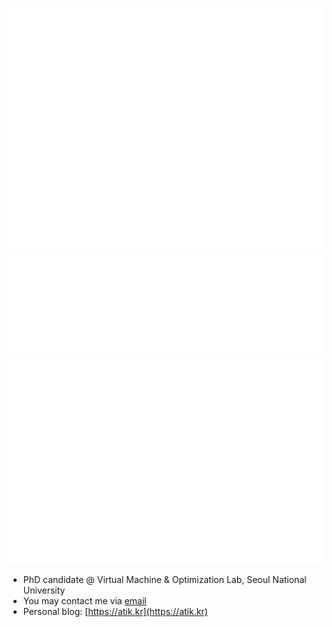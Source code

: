 ![Profile](metrics-profile.svg)
![Languages](metrics-languages.svg)
![Habits](metrics-habits.svg)


* PhD candidate @ Virtual Machine & Optimization Lab, Seoul National University
* You may contact me via [email](mailto:01@0101010101.com)
* Personal blog: [https://atik.kr](https://atik.kr)
